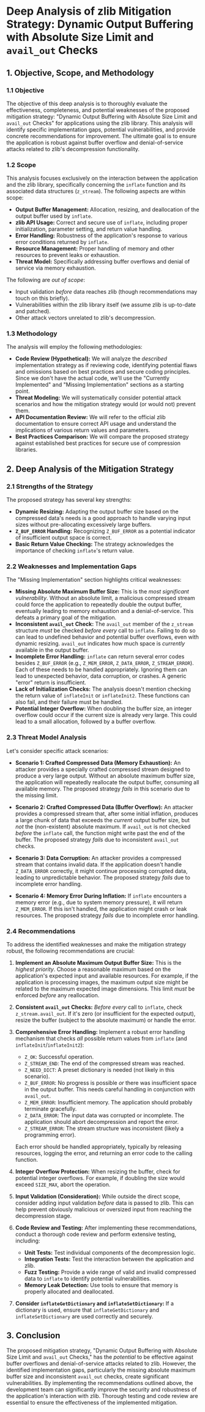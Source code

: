 # Deep Analysis of zlib Mitigation Strategy: Dynamic Output Buffering with Absolute Size Limit and `avail_out` Checks

## 1. Objective, Scope, and Methodology

### 1.1 Objective

The objective of this deep analysis is to thoroughly evaluate the effectiveness, completeness, and potential weaknesses of the proposed mitigation strategy: "Dynamic Output Buffering with Absolute Size Limit and `avail_out` Checks" for applications using the zlib library.  This analysis will identify specific implementation gaps, potential vulnerabilities, and provide concrete recommendations for improvement.  The ultimate goal is to ensure the application is robust against buffer overflow and denial-of-service attacks related to zlib's decompression functionality.

### 1.2 Scope

This analysis focuses exclusively on the interaction between the application and the zlib library, specifically concerning the `inflate` function and its associated data structures (`z_stream`).  The following aspects are within scope:

*   **Output Buffer Management:**  Allocation, resizing, and deallocation of the output buffer used by `inflate`.
*   **zlib API Usage:** Correct and secure use of `inflate`, including proper initialization, parameter setting, and return value handling.
*   **Error Handling:**  Robustness of the application's response to various error conditions returned by `inflate`.
*   **Resource Management:**  Proper handling of memory and other resources to prevent leaks or exhaustion.
* **Threat Model:** Specifically addressing buffer overflows and denial of service via memory exhaustion.

The following are *out of scope*:

*   Input validation *before* data reaches zlib (though recommendations may touch on this briefly).
*   Vulnerabilities within the zlib library itself (we assume zlib is up-to-date and patched).
*   Other attack vectors unrelated to zlib's decompression.

### 1.3 Methodology

The analysis will employ the following methodologies:

*   **Code Review (Hypothetical):**  We will analyze the *described* implementation strategy as if reviewing code, identifying potential flaws and omissions based on best practices and secure coding principles.  Since we don't have the actual code, we'll use the "Currently Implemented" and "Missing Implementation" sections as a starting point.
*   **Threat Modeling:**  We will systematically consider potential attack scenarios and how the mitigation strategy would (or would not) prevent them.
*   **API Documentation Review:**  We will refer to the official zlib documentation to ensure correct API usage and understand the implications of various return values and parameters.
*   **Best Practices Comparison:**  We will compare the proposed strategy against established best practices for secure use of compression libraries.

## 2. Deep Analysis of the Mitigation Strategy

### 2.1 Strengths of the Strategy

The proposed strategy has several key strengths:

*   **Dynamic Resizing:**  Adapting the output buffer size based on the compressed data's needs is a good approach to handle varying input sizes without pre-allocating excessively large buffers.
*   **`Z_BUF_ERROR` Handling:**  Recognizing `Z_BUF_ERROR` as a potential indicator of insufficient output space is correct.
*   **Basic Return Value Checking:** The strategy acknowledges the importance of checking `inflate`'s return value.

### 2.2 Weaknesses and Implementation Gaps

The "Missing Implementation" section highlights critical weaknesses:

*   **Missing Absolute Maximum Buffer Size:**  This is the *most significant vulnerability*. Without an absolute limit, a malicious compressed stream could force the application to repeatedly double the output buffer, eventually leading to memory exhaustion and a denial-of-service.  This defeats a primary goal of the mitigation.
*   **Inconsistent `avail_out` Check:**  The `avail_out` member of the `z_stream` structure *must* be checked *before every* call to `inflate`.  Failing to do so can lead to undefined behavior and potential buffer overflows, even with dynamic resizing.  `avail_out` indicates how much space is *currently* available in the output buffer.
*   **Incomplete Error Handling:**  `inflate` can return several error codes besides `Z_BUF_ERROR` (e.g., `Z_MEM_ERROR`, `Z_DATA_ERROR`, `Z_STREAM_ERROR`).  Each of these needs to be handled appropriately.  Ignoring them can lead to unexpected behavior, data corruption, or crashes.  A generic "error" return is insufficient.
* **Lack of Initialization Checks:** The analysis doesn't mention checking the return value of `inflateInit` or `inflateInit2`. These functions can also fail, and their failure must be handled.
* **Potential Integer Overflow:** When doubling the buffer size, an integer overflow could occur if the current size is already very large. This could lead to a small allocation, followed by a buffer overflow.

### 2.3 Threat Model Analysis

Let's consider specific attack scenarios:

*   **Scenario 1: Crafted Compressed Data (Memory Exhaustion):**  An attacker provides a specially crafted compressed stream designed to produce a very large output.  Without an absolute maximum buffer size, the application will repeatedly reallocate the output buffer, consuming all available memory.  The proposed strategy *fails* in this scenario due to the missing limit.

*   **Scenario 2: Crafted Compressed Data (Buffer Overflow):** An attacker provides a compressed stream that, after some initial inflation, produces a large chunk of data that exceeds the *current* output buffer size, but *not* the (non-existent) absolute maximum.  If `avail_out` is not checked *before* the `inflate` call, the function might write past the end of the buffer. The proposed strategy *fails* due to inconsistent `avail_out` checks.

*   **Scenario 3: Data Corruption:** An attacker provides a compressed stream that contains invalid data. If the application doesn't handle `Z_DATA_ERROR` correctly, it might continue processing corrupted data, leading to unpredictable behavior. The proposed strategy *fails* due to incomplete error handling.

*   **Scenario 4: Memory Error During Inflation:** If `inflate` encounters a memory error (e.g., due to system memory pressure), it will return `Z_MEM_ERROR`.  If this isn't handled, the application might crash or leak resources. The proposed strategy *fails* due to incomplete error handling.

### 2.4 Recommendations

To address the identified weaknesses and make the mitigation strategy robust, the following recommendations are crucial:

1.  **Implement an Absolute Maximum Output Buffer Size:**  This is the *highest priority*.  Choose a reasonable maximum based on the application's expected input and available resources.  For example, if the application is processing images, the maximum output size might be related to the maximum expected image dimensions.  This limit *must* be enforced *before* any reallocation.

2.  **Consistent `avail_out` Checks:**  *Before every* call to `inflate`, check `z_stream.avail_out`.  If it's zero (or insufficient for the expected output), resize the buffer (subject to the absolute maximum) or handle the error.

3.  **Comprehensive Error Handling:**  Implement a robust error handling mechanism that checks *all* possible return values from `inflate` (and `inflateInit`/`inflateInit2`):
    *   `Z_OK`:  Successful operation.
    *   `Z_STREAM_END`:  The end of the compressed stream was reached.
    *   `Z_NEED_DICT`:  A preset dictionary is needed (not likely in this scenario).
    *   `Z_BUF_ERROR`:  No progress is possible *or* there was insufficient space in the output buffer.  This needs careful handling in conjunction with `avail_out`.
    *   `Z_MEM_ERROR`:  Insufficient memory.  The application should probably terminate gracefully.
    *   `Z_DATA_ERROR`:  The input data was corrupted or incomplete.  The application should abort decompression and report the error.
    *   `Z_STREAM_ERROR`:  The stream structure was inconsistent (likely a programming error).

    Each error should be handled appropriately, typically by releasing resources, logging the error, and returning an error code to the calling function.

4.  **Integer Overflow Protection:** When resizing the buffer, check for potential integer overflows.  For example, if doubling the size would exceed `SIZE_MAX`, abort the operation.

5.  **Input Validation (Consideration):** While outside the direct scope, consider adding input validation *before* data is passed to zlib.  This can help prevent obviously malicious or oversized input from reaching the decompression stage.

6.  **Code Review and Testing:** After implementing these recommendations, conduct a thorough code review and perform extensive testing, including:
    *   **Unit Tests:**  Test individual components of the decompression logic.
    *   **Integration Tests:**  Test the interaction between the application and zlib.
    *   **Fuzz Testing:**  Provide a wide range of valid and invalid compressed data to `inflate` to identify potential vulnerabilities.
    *   **Memory Leak Detection:**  Use tools to ensure that memory is properly allocated and deallocated.

7. **Consider `inflateGetDictionary` and `inflateSetDictionary`:** If a dictionary is used, ensure that `inflateGetDictionary` and `inflateSetDictionary` are used correctly and securely.

## 3. Conclusion

The proposed mitigation strategy, "Dynamic Output Buffering with Absolute Size Limit and `avail_out` Checks," has the *potential* to be effective against buffer overflows and denial-of-service attacks related to zlib. However, the identified implementation gaps, particularly the missing absolute maximum buffer size and inconsistent `avail_out` checks, create significant vulnerabilities.  By implementing the recommendations outlined above, the development team can significantly improve the security and robustness of the application's interaction with zlib.  Thorough testing and code review are essential to ensure the effectiveness of the implemented mitigation.